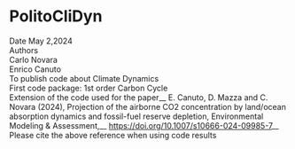 # PolitoCliDyn  
Date May 2,2024  
Authors  
Carlo Novara  
Enrico Canuto  
To publish code about Climate Dynamics   
First code package: 1st order Carbon Cycle   
Extension of the code used for the paper__
E. Canuto, D. Mazza and C. Novara (2024), Projection of the airborne CO2 concentration by land/ocean absorption dynamics and fossil-fuel reserve depletion, Environmental Modeling & Assessment,__ 
https://doi.org/10.1007/s10666-024-09985-7__
Please cite the above reference when using code results
